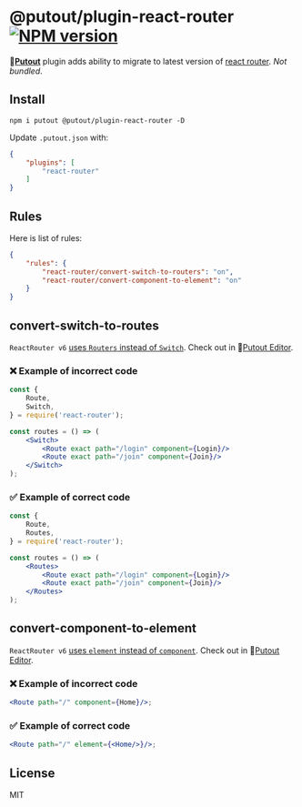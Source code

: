 # @putout/plugin-react-router [![NPM version][NPMIMGURL]][NPMURL]

[NPMIMGURL]: https://img.shields.io/npm/v/@putout/plugin-react-router.svg?style=flat&longCache=true
[NPMURL]: https://npmjs.org/package/@putout/plugin-react-router "npm"

🐊[**Putout**](https://github.com/coderaiser/putout) plugin adds ability to migrate to latest version of [react router](https://reactrouter.com/docs/en/v6/upgrading/v5). *Not bundled*.

## Install

```
npm i putout @putout/plugin-react-router -D
```

Update `.putout.json` with:

```json
{
    "plugins": [
        "react-router"
    ]
}
```

## Rules

Here is list of rules:

```json
{
    "rules": {
        "react-router/convert-switch-to-routers": "on",
        "react-router/convert-component-to-element": "on"
    }
}
```

## convert-switch-to-routes

`ReactRouter v6` [uses `Routers` instead of `Switch`](https://reactrouter.com/en/6.6.2/components/routes#routes). Check out in 🐊[Putout Editor](https://putout.cloudcmd.io/#/gist/2030cd7141bf5f02bef896b19b9400ea/a1364326157c85b9e8fa33b6c87cb77ca5a2792f).

### ❌ Example of incorrect code

```jsx
const {
    Route,
    Switch,
} = require('react-router');

const routes = () => (
    <Switch>
        <Route exact path="/login" component={Login}/>
        <Route exact path="/join" component={Join}/>
    </Switch>
);
```

### ✅ Example of correct code

```jsx
const {
    Route,
    Routes,
} = require('react-router');

const routes = () => (
    <Routes>
        <Route exact path="/login" component={Login}/>
        <Route exact path="/join" component={Join}/>
    </Routes>
);
```

## convert-component-to-element

`ReactRouter v6` [uses `element` instead of `component`](https://reactrouter.com/en/6.6.2/route/route#dynamic-segments). Check out in 🐊[Putout Editor](https://putout.cloudcmd.io/#/gist/7fb5cf000b6a61d4003fccf2fcb39da3/1de6534c6151a20e021b3508e027fb0ee2449b0c).

### ❌ Example of incorrect code

```jsx
<Route path="/" component={Home}/>;
```

### ✅ Example of correct code

```jsx
<Route path="/" element={<Home/>}/>;
```

## License

MIT
